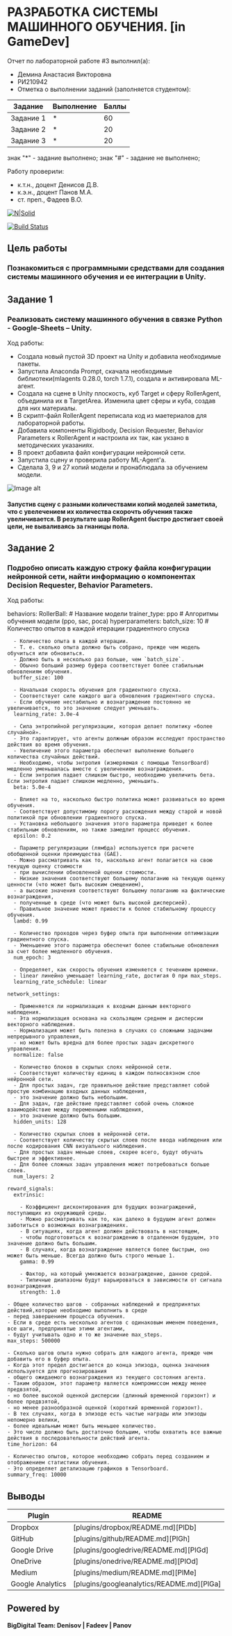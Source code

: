 # РАЗРАБОТКА СИСТЕМЫ МАШИННОГО ОБУЧЕНИЯ. [in GameDev]
Отчет по лабораторной работе #3 выполнил(а):
- Демина Анастасия Викторовна
- РИ210942
- Отметка о выполнении заданий (заполняется студентом):

| Задание | Выполнение | Баллы |
| ------ | ------ | ------ |
| Задание 1 | * | 60 |
| Задание 2 | * | 20 |
| Задание 3 | * | 20 |

знак "*" - задание выполнено; знак "#" - задание не выполнено;

Работу проверили:
- к.т.н., доцент Денисов Д.В.
- к.э.н., доцент Панов М.А.
- ст. преп., Фадеев В.О.

[![N|Solid](https://cldup.com/dTxpPi9lDf.thumb.png)](https://nodesource.com/products/nsolid)

[![Build Status](https://travis-ci.org/joemccann/dillinger.svg?branch=master)](https://travis-ci.org/joemccann/dillinger)

## Цель работы
### Познакомиться с программными средствами для создания системы машинного обучения и ее интеграции в Unity.

## Задание 1
### Реализовать систему машинного обучения в связке Python - Google-Sheets – Unity.
Ход работы:
- Cоздала новый пустой 3D проект на Unity и добавила необходимые пакеты.
- Запустила Anaconda Prompt, скачала необходимые библиотеки(mlagents 0.28.0, torch 1.7.1), создала и активировала ML-агент.
- Создала на сцене в Unity плоскость, куб Target и сферу RollerAgent, объединила их в TargetArea. Изменила цвет сферы и куба, создав для них материалы.
- В скрипт-файл RollerAgent переписала код из маетериалов для лабораторной работы.
- Добавила компоненты Rigidbody, Decision Requester, Behavior Parameters к RollerAgent и настроила их так, как укзано в методических указаниях.
- В проект добавила файл конфигурации нейронной сети.
- Запустила сцену и проверила работу ML-Agent'а.
- Сделала 3, 9 и 27 копий модели и пронаблюдала за обучением модели.

![Image alt](https://github.com/cutterror/DA-in-GameDev-lab3/blob/main/images/27.png)

#### Запустив сцену с разными количествами копий моделей заметила, что с увелечением их количества скорочть обучения также увеличивается. В результате шар RollerAgent быстро достигает своей цели, не вываливаясь за гнаницы пола.


## Задание 2
### Подробно описать каждую строку файла конфигурации нейронной сети, найти информацию о компонентах Decision Requester, Behavior Parameters.
Ход работы:

behaviors:
  RollerBall: # Название модели
    trainer_type: ppo # Алгоритмы обучения модели (ppo, sac, poca)
    hyperparameters: 
      batch_size: 10 # Количество опытов в каждой итерации градиентного спуска
      
      - Количество опыта в каждой итерации. 
      - Т. е. сколько опыта должно быть собрано, прежде чем модель обучиться или обновиться.
      - Должно быть в несколько раз больше, чем `batch_size`. 
      - Обычно больший размер буфера соответствует более стабильным обновлениям обучения.
      buffer_size: 100
      
      - Начальная скорость обучения для градиентного спуска. 
      - Соответствует силе каждого шага обновления градиентного спуска. 
      - Если обучение нестабильно и вознаграждение постоянно не увеличивается, то это значение следует уменьшать.
      learning_rate: 3.0e-4
      
      - Сила энтропийной регуляризации, которая делает политику «более случайной». 
      - Это гарантирует, что агенты должным образом исследуют пространство действия во время обучения. 
      - Увеличение этого параметра обеспечит выполнение большего количества случайных действий. 
      - Необходимо, чтобы энтропия (измеряемая с помощью TensorBoard) медленно уменьшалась вместе с увеличением вознаграждения. 
      - Если энтропия падает слишком быстро, необходимо увеличить бета. Если энтропия падает слишком медленно, уменьшить.
      beta: 5.0e-4
      
      - Влияет на то, насколько быстро политика может развиваться во время обучения. 
      - Соответствует допустимому порогу расхождения между старой и новой политикой при обновлении градиентного спуска. 
      - Установка небольшого значения этого параметра приведет к более стабильным обновлениям, но также замедлит процесс обучения.
      epsilon: 0.2
      
      - Параметр регуляризации (лямбда) используется при расчете обобщенной оценки преимущества (GAE).
      - Можно рассматривать как то, насколько агент полагается на свою текущую оценку стоимости 
      - при вычислении обновленной оценки стоимости.
      - Низкие значения соответствуют большему полаганию на текущую оценку ценности (что может быть высоким смещением), 
      - а высокие значения соответствуют большему полаганию на фактические вознаграждения, 
      - полученные в среде (что может быть высокой дисперсией). 
      - Правильное значение может привести к более стабильному процессу обучения.
      lambd: 0.99
      
      - Количество проходов через буфер опыта при выполнении оптимизации градиентного спуска. 
      - Уменьшение этого параметра обеспечит более стабильные обновления за счет более медленного обучения.
      num_epoch: 3
      
      - Определяет, как скорость обучения изменяется с течением времени.
      - linear линейно уменьшает learning_rate, достигая 0 при max_steps.
      learning_rate_schedule: linear
      
    network_settings:
    
      - Применяется ли нормализация к входным данным векторного наблюдения. 
      - Эта нормализация основана на скользящем среднем и дисперсии векторного наблюдения. 
      - Нормализация может быть полезна в случаях со сложными задачами непрерывного управления, 
      - но может быть вредна для более простых задач дискретного управления.
      normalize: false
      
      - Количество блоков в скрытых слоях нейронной сети. 
      - Соответствуют количеству единиц в каждом полносвязном слое нейронной сети. 
      - Для простых задач, где правильное действие представляет собой простую комбинацию входных данных наблюдения, 
      - это значение должно быть небольшим. 
      - Для задач, где действие представляет собой очень сложное взаимодействие между переменными наблюдения, 
      - это значение должно быть большим.
      hidden_units: 128
      
      - Количество скрытых слоев в нейронной сети. 
      - Соответствует количеству скрытых слоев после ввода наблюдения или после кодирования CNN визуального наблюдения. 
      - Для простых задач меньше слоев, скорее всего, будут обучать быстрее и эффективнее. 
      - Для более сложных задач управления может потребоваться больше слоев.
      num_layers: 2
      
    reward_signals:
      extrinsic:
        
        - Коэффициент дисконтирования для будущих вознаграждений, поступающих из окружающей среды. 
        - Можно рассматривать как то, как далеко в будущем агент должен заботиться о возможных вознаграждениях. 
        - В ситуациях, когда агент должен действовать в настоящем, 
        - чтобы подготовиться к вознаграждению в отдаленном будущем, это значение должно быть большим. 
        - В случаях, когда вознаграждение является более быстрым, оно может быть меньше. Всегда должно быть строго меньше 1.
        gamma: 0.99
        
        - Фактор, на который умножается вознаграждение, данное средой. 
        - Типичные диапазоны будут варьироваться в зависимости от сигнала вознаграждения.
        strength: 1.0
        
    - Общее количество шагов - собранных наблюдений и предпринятых действий,которые необходимо выполнить в среде
    - перед завершением процесса обучения. 
    - Если в среде есть несколько агентов с одинаковым именем поведения, все шаги, предпринятые этими агентами, 
    - будут учитывать одно и то же значение max_steps.    
    max_steps: 500000
    
    - Сколько шагов опыта нужно собрать для каждого агента, прежде чем добавить его в буфер опыта.
    - Когда этот предел достигается до конца эпизода, оценка значения используется для прогнозирования 
    - общего ожидаемого вознаграждения из текущего состояния агента. 
    - Таким образом, этот параметр является компромиссом между менее предвзятой, 
    - но более высокой оценкой дисперсии (длинный временной горизонт) и более предвзятой, 
    - но менее разнообразной оценкой (короткий временной горизонт). 
    - В тех случаях, когда в эпизоде есть частые награды или эпизоды непомерно велики, 
    - более идеальным может быть меньшее количество. 
    - Это число должно быть достаточно большим, чтобы охватить все важные действия в последовательности действий агента.
    time_horizon: 64
    
    - Количество опытов, которое необходимо собрать перед созданием и отображением статистики обучения. 
    - Это определяет детализацию графиков в Tensorboard.
    summary_freq: 10000

## Выводы



| Plugin | README |
| ------ | ------ |
| Dropbox | [plugins/dropbox/README.md][PlDb] |
| GitHub | [plugins/github/README.md][PlGh] |
| Google Drive | [plugins/googledrive/README.md][PlGd] |
| OneDrive | [plugins/onedrive/README.md][PlOd] |
| Medium | [plugins/medium/README.md][PlMe] |
| Google Analytics | [plugins/googleanalytics/README.md][PlGa] |

## Powered by

**BigDigital Team: Denisov | Fadeev | Panov**
